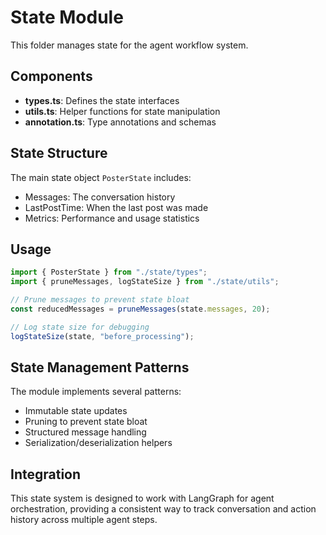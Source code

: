 # State Module

This folder manages state for the agent workflow system.

## Components

- **types.ts**: Defines the state interfaces
- **utils.ts**: Helper functions for state manipulation
- **annotation.ts**: Type annotations and schemas

## State Structure

The main state object `PosterState` includes:

- Messages: The conversation history
- LastPostTime: When the last post was made
- Metrics: Performance and usage statistics

## Usage

```typescript
import { PosterState } from "./state/types";
import { pruneMessages, logStateSize } from "./state/utils";

// Prune messages to prevent state bloat
const reducedMessages = pruneMessages(state.messages, 20);

// Log state size for debugging
logStateSize(state, "before_processing");
```

## State Management Patterns

The module implements several patterns:

- Immutable state updates
- Pruning to prevent state bloat
- Structured message handling
- Serialization/deserialization helpers

## Integration

This state system is designed to work with LangGraph for agent orchestration, providing a consistent way to track conversation and action history across multiple agent steps.
